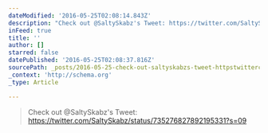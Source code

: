 ```yaml
---
dateModified: '2016-05-25T02:08:14.843Z'
description: "Check out @SaltySkabz's Tweet: https://twitter.com/SaltySkabz/status/735276827892195331?s=09"
inFeed: true
title: ''
author: []
starred: false
datePublished: '2016-05-25T02:08:37.816Z'
sourcePath: _posts/2016-05-25-check-out-saltyskabzs-tweet-httpstwittercomsaltyskab.md
_context: 'http://schema.org'
_type: Article

---
```

> Check out @SaltySkabz's Tweet: https://twitter.com/SaltySkabz/status/735276827892195331?s=09